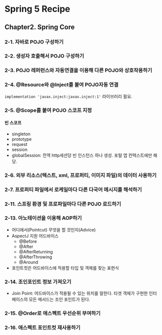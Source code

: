 # Spring 5 Recipe

## Chapter2. Spring Core
### 2-1. 자바로 POJO 구성하기
### 2-2. 생성자 호출해서 POJO 구성하기
### 2-3. POJO 레퍼런스와 자동연결을 이용해 다른 POJO와 상호작용하기
### 2-4. @Resource와 @Inject를 붙여 POJO자동 연결
`implementation 'javax.inject:javax.inject:1'` 라이브러리 필요.
### 2-5. @Scope를 붙여 POJO 스코프 지정
#### 빈 스코프
- singleton
- prototype
- request
- session
- globalSession: 전역 http세션당 빈 인스턴스 하나 생성. 포털 앱 컨텍스트에만 해당.
### 2-6. 외부 리소스(텍스트, xml, 프로퍼티, 이미지 파일)의 데이터 사용하기
### 2-7. 프로퍼티 파일에서 로케일마다 다른 다국어 메시지를 해석하기
### 2-11. 스프링 환경 및 프로파일마다 다른 POJO 로드하기
### 2-13. 아노테이션을 이용해 AOP하기
- 어디에서(Pointcut) 무엇을 할 것인지(Advice)
- AspectJ 지원 어드바이스
  - @Before
  - @After
  - @AfterReturning
  - @AfterThrowing
  - @Around
- 포인트컷은 어드바이스에 적용할 타입 및 객체를 찾는 표현식

### 2-14. 조인포인트 정보 가져오기
- Join Point: 어드바이스가 적용될 수 있는 위치를 말한다. 타겟 객체가 구현한 인터페이스의 모든 메서드는 조인 포인트가 된다.

### 2-15. @Order로 애스펙트 우선순위 부여하기
### 2-16. 애스펙트 포인트컷 재사용하기